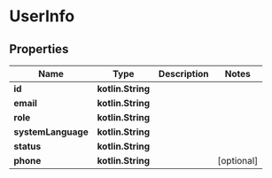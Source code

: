 
# UserInfo

## Properties
| Name | Type | Description | Notes |
| ------------ | ------------- | ------------- | ------------- |
| **id** | **kotlin.String** |  |  |
| **email** | **kotlin.String** |  |  |
| **role** | **kotlin.String** |  |  |
| **systemLanguage** | **kotlin.String** |  |  |
| **status** | **kotlin.String** |  |  |
| **phone** | **kotlin.String** |  |  [optional] |



